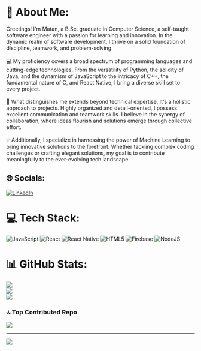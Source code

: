 # 💫 About Me:
 Greetings! I'm Matan, a B.Sc. graduate in Computer Science, a self-taught software engineer with a passion for learning and innovation. In the dynamic realm of software development, I thrive on a solid foundation of discipline, teamwork, and problem-solving.<br><br>💻 My proficiency covers a broad spectrum of programming languages and cutting-edge technologies. From the versatility of Python, the solidity of Java, and the dynamism of JavaScript to the intricacy of C++, the fundamental nature of C, and React Native, I bring a diverse skill set to every project.<br><br>🌟 What distinguishes me extends beyond technical expertise. It's a holistic approach to projects. Highly organized and detail-oriented, I possess excellent communication and teamwork skills. I believe in the synergy of collaboration, where ideas flourish and solutions emerge through collective effort.<br><br>💡 Additionally, I specialize in harnessing the power of Machine Learning to bring innovative solutions to the forefront. Whether tackling complex coding challenges or crafting elegant solutions, my goal is to contribute meaningfully to the ever-evolving tech landscape.


## 🌐 Socials:
[![LinkedIn](https://img.shields.io/badge/LinkedIn-%230077B5.svg?logo=linkedin&logoColor=white)](https://linkedin.com/in/Matan-Adar) 

# 💻 Tech Stack:
![JavaScript](https://img.shields.io/badge/javascript-%23323330.svg?style=for-the-badge&logo=javascript&logoColor=%23F7DF1E) ![React](https://img.shields.io/badge/react-%2320232a.svg?style=for-the-badge&logo=react&logoColor=%2361DAFB) ![React Native](https://img.shields.io/badge/react_native-%2320232a.svg?style=for-the-badge&logo=react&logoColor=%2361DAFB) ![HTML5](https://img.shields.io/badge/html5-%23E34F26.svg?style=for-the-badge&logo=html5&logoColor=white) ![Firebase](https://img.shields.io/badge/firebase-%23039BE5.svg?style=for-the-badge&logo=firebase) ![NodeJS](https://img.shields.io/badge/node.js-6DA55F?style=for-the-badge&logo=node.js&logoColor=white)
# 📊 GitHub Stats:
![](https://github-readme-stats.vercel.app/api?username=MatanAdar&theme=dark&hide_border=false&include_all_commits=false&count_private=false)<br/>
![](https://github-readme-streak-stats.herokuapp.com/?user=MatanAdar&theme=dark&hide_border=false)<br/>
![](https://github-readme-stats.vercel.app/api/top-langs/?username=MatanAdar&theme=dark&hide_border=false&include_all_commits=false&count_private=false&layout=compact)

### 🔝 Top Contributed Repo
![](https://github-contributor-stats.vercel.app/api?username=MatanAdar&limit=5&theme=dark&combine_all_yearly_contributions=true)

---
[![](https://visitcount.itsvg.in/api?id=MatanAdar&icon=0&color=0)](https://visitcount.itsvg.in)

<!-- Proudly created with GPRM ( https://gprm.itsvg.in ) -->
